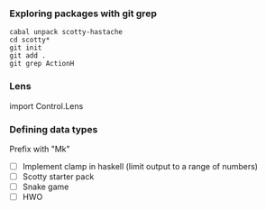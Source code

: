 

### Exploring packages with git grep
```
cabal unpack scotty-hastache
cd scotty*
git init
git add .
git grep ActionH
```

### Lens

import Control.Lens


### Defining data types

Prefix with "Mk"


- [ ] Implement clamp in haskell (limit output to a range of numbers)
- [ ] Scotty starter pack
- [ ] Snake game
- [ ] HWO